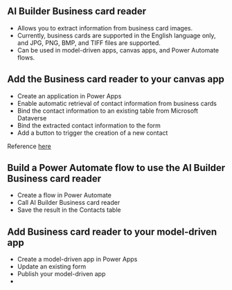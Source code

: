 ## AI Builder Business card reader

-   Allows you to extract information from business card images.
-   Currently, business cards are supported in the English language only, and JPG, PNG, BMP, and TIFF files are supported.
-   Can be used in model-driven apps, canvas apps, and Power Automate flows.

## Add the Business card reader to your canvas app

-   Create an application in Power Apps
-   Enable automatic retrieval of contact information from business cards
-   Bind the contact information to an existing table from Microsoft Dataverse
-   Bind the extracted contact information to the form
-   Add a button to trigger the creation of a new contact

Reference <a href="https://learn.microsoft.com/en-us/training/modules/get-started-with-ai-business-card-reader/2-canvas-app">here</a>

## Build a Power Automate flow to use the AI Builder Business card reader

-   Create a flow in Power Automate
-   Call AI Builder Business card reader
-   Save the result in the Contacts table

## Add Business card reader to your model-driven app

-   Create a model-driven app in Power Apps
-   Update an existing form
-   Publish your model-driven app
-
